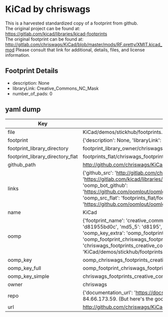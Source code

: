 # KiCad by chriswags  
This is a harvested standardized copy of a footprint from github.  
The original project can be found at:  
https://gitlab.com/kicad/libraries/kicad-footprints  
The original footprint can be found at:
http://gitlab.com/chriswags/KiCad/blob/master/mods/RF.pretty/XMIT.kicad_mod
Please consult that link for additional, details, files, and license information.  
## Footprint Details
* description: None  
* libraryLink: Creative_Commons_NC_Mask  
* number_of_pads: 0  
## yaml dump  
| Key | Value |  
| --- | --- |  
| file | KiCad/demos/stickhub/footprints.pretty/Creative_Commons_NC_Mask.kicad_mod |  
| footprint | {'description': None, 'libraryLink': 'Creative_Commons_NC_Mask', 'number_of_pads': 0} |  
| footprint_library_directory | footprint_library_owner/chriswags_KiCad |  
| footprint_library_directory_flat | footprints_flat/chriswags_footprints_creative_commons_nc_mask/working |  
| github_path | http://github.com/chriswags/KiCad/blob/master/demos/stickhub/footprints.pretty/Creative_Commons_NC_Mask.kicad_mod |  
| links | {'github_src': 'http://gitlab.com/chriswags/KiCad/blob/master/mods/RF.pretty/XMIT.kicad_mod', 'github_src_repo': 'https://gitlab.com/kicad/libraries/kicad-footprints', 'oomp_bot': 'footprints/chriswags_footprints_creative_commons_nc_mask/working', 'oomp_bot_github': 'https://github.com/oomlout/oomlout_oomp_footprint_bot/tree/main/footprints/chriswags_footprints_creative_commons_nc_mask/working', 'oomp_src_flat': 'footprints_flat/footprints_flat/chriswags_footprints_creative_commons_nc_mask/working', 'oomp_src_flat_github': 'https://github.com/oomlout/oomlout_oomp_footprint_src/tree/main/footprints_flat/chriswags_footprints_creative_commons_nc_mask/working'} |  
| name | KiCad |  
| oomp | {'footprint_name': 'creative_commons_nc_mask', 'library_name': 'footprints', 'md5': 'd81955bd0c3e69494e5ab1be250a50be', 'md5_10': 'd81955bd0c', 'md5_5': 'd8195', 'md5_6': 'd81955', 'oomp_key': 'oomp_chriswags_footprints_creative_commons_nc_mask', 'oomp_key_extra': 'oomp_footprint_chriswags_footprints_creative_commons_nc_mask', 'oomp_key_full': 'oomp_footprint_chriswags_footprints_creative_commons_nc_mask_d81955', 'oomp_key_simple': 'chriswags_footprints_creative_commons_nc_mask', 'original_filename': 'KiCad/demos/stickhub/footprints.pretty/Creative_Commons_NC_Mask.kicad_mod', 'owner_name': 'chriswags'} |  
| oomp_key | oomp_chriswags_footprints_creative_commons_nc_mask |  
| oomp_key_full | oomp_footprint_chriswags_footprints_creative_commons_nc_mask |  
| oomp_key_simple | chriswags_footprints_creative_commons_nc_mask |  
| owner | chriswags |  
| repo | {'documentation_url': 'https://docs.github.com/rest/overview/resources-in-the-rest-api#rate-limiting', 'message': "API rate limit exceeded for 84.66.173.59. (But here's the good news: Authenticated requests get a higher rate limit. Check out the documentation for more details.)"} |  
| url | http://github.com/chriswags/KiCad |  

